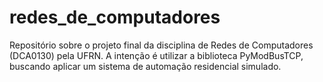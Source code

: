 # redes_de_computadores
Repositório sobre o projeto final da disciplina de Redes de Computadores (DCA0130) pela UFRN. A intenção é utilizar a biblioteca PyModBusTCP, buscando aplicar um sistema de automação residencial simulado.
